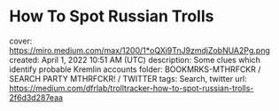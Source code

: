 # How To Spot Russian Trolls

cover: https://miro.medium.com/max/1200/1*oQXi9TnJ9zmdjZobNUA2Pg.png
created: April 1, 2022 10:51 AM (UTC)
description: Some clues which identify probable Kremlin accounts
folder: BOOKMRKS-MTHRFCKR / SEARCH PARTY MTHRFCKR! / TWITTER
tags: Search, twitter
url: https://medium.com/dfrlab/trolltracker-how-to-spot-russian-trolls-2f6d3d287eaa